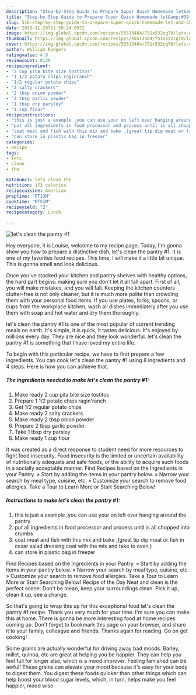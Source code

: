 ```yaml
---
description: "Step-by-Step Guide to Prepare Super Quick Homemade let&amp;#39;s clean the pantry #1"
title: "Step-by-Step Guide to Prepare Super Quick Homemade let&amp;#39;s clean the pantry #1"
slug: 516-step-by-step-guide-to-prepare-super-quick-homemade-let-and-39-s-clean-the-pantry-1
date: 2022-11-20T11:59:24.097Z
image: https://img-global.cpcdn.com/recipes/55513484/751x532cq70/lets-clean-the-pantry-1-recipe-main-photo.jpg
thumbnail: https://img-global.cpcdn.com/recipes/55513484/751x532cq70/lets-clean-the-pantry-1-recipe-main-photo.jpg
cover: https://img-global.cpcdn.com/recipes/55513484/751x532cq70/lets-clean-the-pantry-1-recipe-main-photo.jpg
author: William Rodgers
ratingvalue: 4.9
reviewcount: 8129
recipeingredient:
- "2 cup pita bite size tostitos"
- "1 1/2 potato chips raginranch"
- "1/2 regular potato chips"
- "2 salty crackers"
- "2 tbsp onion powder"
- "2 tbsp garlic powder"
- "1 tbsp dry parsley"
- "1 cup flour"
recipeinstructions:
- "this is just a example ,you can use your on left over hanging around the pantry"
- "put all ingredients in food processor and process until is all chopped into crumbs"
- "coat meat and fish with this mix and bake ,(great tip dip meat or fish in cesar salad dressing coat with the mix and take to oven )"
- "can store in plastic bag in freezer"
categories:
- Recipe
tags:
- lets
- clean
- the

katakunci: lets clean the 
nutrition: 173 calories
recipecuisine: American
preptime: "PT13M"
cooktime: "PT51M"
recipeyield: "2"
recipecategory: Lunch

---
```



![let&#39;s clean the pantry #1](https://img-global.cpcdn.com/recipes/55513484/751x532cq70/lets-clean-the-pantry-1-recipe-main-photo.jpg)

Hey everyone, it is Louise, welcome to my recipe page. Today, I'm gonna show you how to prepare a distinctive dish, let&#39;s clean the pantry #1. It is one of my favorites food recipes. This time, I will make it a little bit unique. This is gonna smell and look delicious.

Once you&#39;ve stocked your kitchen and pantry shelves with healthy options, the hard part begins: making sure you don&#39;t let it all fall apart. First of all, you will make mistakes, and you will fall. Keeping the kitchen counters clutter-free is not only cleaner, but it is much more polite than crowding them with your personal food items. If you use plates, forks, spoons, or cups from the workplace kitchen, wash all dishes immediately after you use them with soap and hot water and dry them thoroughly.

let&#39;s clean the pantry #1 is one of the most popular of current trending meals on earth. It's simple, it is quick, it tastes delicious. It's enjoyed by millions every day. They are nice and they look wonderful. let&#39;s clean the pantry #1 is something that I have loved my entire life.


To begin with this particular recipe, we have to first prepare a few ingredients. You can cook let&#39;s clean the pantry #1 using 8 ingredients and 4 steps. Here is how you can achieve that.

<!--inarticleads1-->

##### The ingredients needed to make let&#39;s clean the pantry #1:

1. Make ready 2 cup pita bite size tostitos
1. Prepare 1 1/2 potato chips ragin&#39;ranch
1. Get 1/2 regular potato chips
1. Make ready 2 salty crackers
1. Make ready 2 tbsp onion powder
1. Prepare 2 tbsp garlic powder
1. Take 1 tbsp dry parsley
1. Make ready 1 cup flour


It was created as a direct response to student need for more resources to fight food insecurity. Food insecurity is the limited or uncertain availability of nutritionally adequate and safe foods, or the ability to acquire such foods in a socially acceptable manner. Find Recipes based on the Ingredients in your Pantry. » Start by adding the items in your pantry below. » Narrow your search by meal type, cuisine, etc. » Customize your search to remove food allergies. Take a Tour to Learn More or Start Searching Below! 

<!--inarticleads2-->

##### Instructions to make let&#39;s clean the pantry #1:

1. this is just a example ,you can use your on left over hanging around the pantry
1. put all ingredients in food processor and process until is all chopped into crumbs
1. coat meat and fish with this mix and bake ,(great tip dip meat or fish in cesar salad dressing coat with the mix and take to oven )
1. can store in plastic bag in freezer


Find Recipes based on the Ingredients in your Pantry. » Start by adding the items in your pantry below. » Narrow your search by meal type, cuisine, etc. » Customize your search to remove food allergies. Take a Tour to Learn More or Start Searching Below! Recipe of the Day Neat and clean is the perfect scene. Don&#39;t be mean, keep your surroundings clean. Pick it up, clean it up, see a change. 

So that's going to wrap this up for this exceptional food let&#39;s clean the pantry #1 recipe. Thank you very much for your time. I'm sure you can make this at home. There is gonna be more interesting food at home recipes coming up. Don't forget to bookmark this page on your browser, and share it to your family, colleague and friends. Thanks again for reading. Go on get cooking!

Some grains are actually wonderful for driving away bad moods. Barley, millet, quinoa, etc are great at helping you be happier. They can help you feel full for longer also, which is a mood improver. Feeling famished can be awful! These grains can elevate your mood because it's easy for your body to digest them. You digest these foods quicker than other things which can help boost your blood sugar levels, which, in turn, helps make you feel happier, mood wise.
